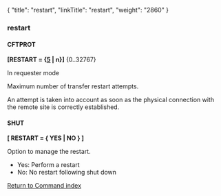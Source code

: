 {
    "title": "restart",
    "linkTitle": "restart",
    "weight": "2860"
}<span id="restart"></span>

### restart

#### CFTPROT

**\[RESTART =
{<u>5</u> | n}\]** {0..32767} 

In requester mode

Maximum number of transfer restart attempts.

An attempt is taken into account as soon as the physical connection
with the remote site is correctly established.

#### SHUT

****\[ RESTART = { YES | NO } \]****

Option to manage the restart.

- Yes: Perform a restart
- No: No restart following shut down

[Return to Command index](../../)

 
